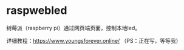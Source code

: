 # raspwebled
树莓派（raspberry pi）通过网页端页面，控制本地led。

详细教程：https://www.youngsforever.online/
（PS：正在写，等等我）
